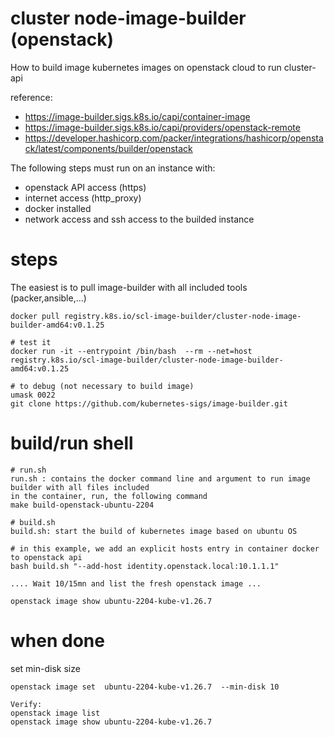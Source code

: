 # cluster node-image-builder (openstack)

How to build image kubernetes images on openstack cloud to run cluster-api

reference:
- https://image-builder.sigs.k8s.io/capi/container-image
- https://image-builder.sigs.k8s.io/capi/providers/openstack-remote
- https://developer.hashicorp.com/packer/integrations/hashicorp/openstack/latest/components/builder/openstack

The following steps must run on an instance with:
  - openstack API access (https)
  - internet access (http_proxy)
  - docker installed
  - network access and ssh access to the builded instance

# steps
The easiest is to pull image-builder with all included tools (packer,ansible,...)

```
docker pull registry.k8s.io/scl-image-builder/cluster-node-image-builder-amd64:v0.1.25

# test it
docker run -it --entrypoint /bin/bash  --rm --net=host registry.k8s.io/scl-image-builder/cluster-node-image-builder-amd64:v0.1.25 
```

```
# to debug (not necessary to build image)
umask 0022
git clone https://github.com/kubernetes-sigs/image-builder.git
```

# build/run shell
```
# run.sh
run.sh : contains the docker command line and argument to run image builder with all files included
in the container, run, the following command
make build-openstack-ubuntu-2204

# build.sh
build.sh: start the build of kubernetes image based on ubuntu OS

# in this example, we add an explicit hosts entry in container docker to openstack api
bash build.sh "--add-host identity.openstack.local:10.1.1.1"

.... Wait 10/15mn and list the fresh openstack image ...

openstack image show ubuntu-2204-kube-v1.26.7
```

# when done
set min-disk size
```
openstack image set  ubuntu-2204-kube-v1.26.7  --min-disk 10

Verify:
openstack image list
openstack image show ubuntu-2204-kube-v1.26.7
```

